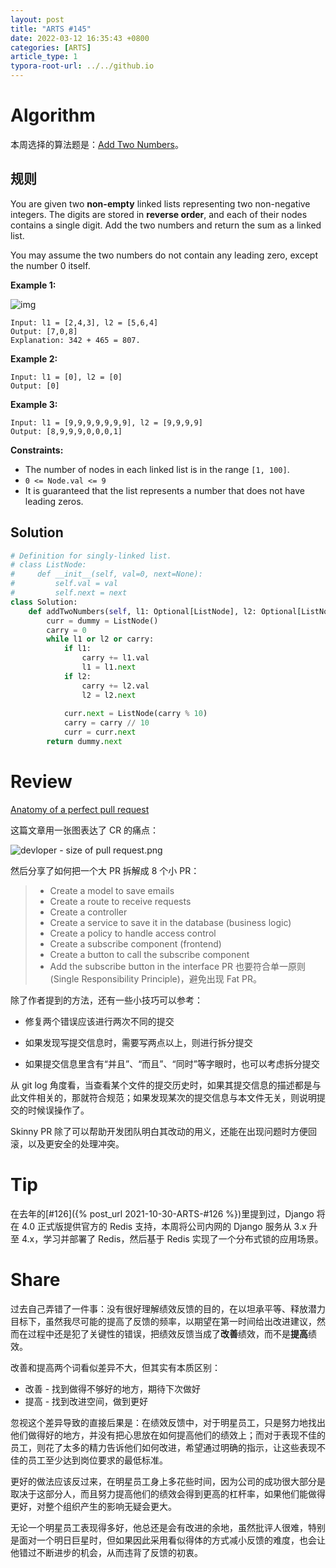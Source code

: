 ```yaml
---
layout: post
title: "ARTS #145"
date: 2022-03-12 16:35:43 +0800
categories: [ARTS]
article_type: 1
typora-root-url: ../../github.io
---
```



# Algorithm

本周选择的算法题是：[Add Two Numbers](https://leetcode.com/problems/add-two-numbers/)。


## 规则

You are given two **non-empty** linked lists representing two non-negative integers. The digits are stored in **reverse order**, and each of their nodes contains a single digit. Add the two numbers and return the sum as a linked list.

You may assume the two numbers do not contain any leading zero, except the number 0 itself.

 

**Example 1:**

![img](https://assets.leetcode.com/uploads/2020/10/02/addtwonumber1.jpg)

```
Input: l1 = [2,4,3], l2 = [5,6,4]
Output: [7,0,8]
Explanation: 342 + 465 = 807.
```

**Example 2:**

```
Input: l1 = [0], l2 = [0]
Output: [0]
```

**Example 3:**

```
Input: l1 = [9,9,9,9,9,9,9], l2 = [9,9,9,9]
Output: [8,9,9,9,0,0,0,1]
```

 

**Constraints:**

- The number of nodes in each linked list is in the range `[1, 100]`.
- `0 <= Node.val <= 9`
- It is guaranteed that the list represents a number that does not have leading zeros.

## Solution

```python
# Definition for singly-linked list.
# class ListNode:
#     def __init__(self, val=0, next=None):
#         self.val = val
#         self.next = next
class Solution:
    def addTwoNumbers(self, l1: Optional[ListNode], l2: Optional[ListNode]) -> Optional[ListNode]:
        curr = dummy = ListNode()
        carry = 0
        while l1 or l2 or carry:
            if l1:
                carry += l1.val
                l1 = l1.next
            if l2:
                carry += l2.val
                l2 = l2.next
            
            curr.next = ListNode(carry % 10)
            carry = carry // 10
            curr = curr.next
        return dummy.next
```


# Review

[Anatomy of a perfect pull request](https://opensource.com/article/18/6/anatomy-perfect-pull-request)

这篇文章用一张图表达了 CR 的痛点：

![devloper - size of pull request.png](https://opensource.com/sites/default/files/uploads/devloper.png)

然后分享了如何把一个大 PR 拆解成 8 个小 PR：

> - Create a model to save emails
> - Create a route to receive requests
> - Create a controller
> - Create a service to save it in the database (business logic)
> - Create a policy to handle access control
> - Create a subscribe component (frontend)
> - Create a button to call the subscribe component
> - Add the subscribe button in the interface
PR 也要符合单一原则 (Single Responsibility Principle)，避免出现 Fat PR。

 除了作者提到的方法，还有一些小技巧可以参考：

- 修复两个错误应该进行两次不同的提交
- 如果发现写提交信息时，需要写两点以上，则进行拆分提交

- 如果提交信息里含有“并且”、“而且”、“同时”等字眼时，也可以考虑拆分提交

从 git log 角度看，当查看某个文件的提交历史时，如果其提交信息的描述都是与此文件相关的，那就符合规范；如果发现某次的提交信息与本文件无关，则说明提交的时候误操作了。

Skinny PR 除了可以帮助开发团队明白其改动的用义，还能在出现问题时方便回滚，以及更安全的处理冲突。

# Tip

在去年的[#126]({% post_url 2021-10-30-ARTS-#126 %})里提到过，Django 将在 4.0 正式版提供官方的 Redis 支持，本周将公司内网的 Django 服务从 3.x 升至 4.x，学习并部署了 Redis，然后基于 Redis 实现了一个分布式锁的应用场景。

# Share

过去自己弄错了一件事：没有很好理解绩效反馈的目的，在以坦承平等、释放潜力目标下，虽然我尽可能的提高了反馈的频率，以期望在第一时间给出改进建议，然而在过程中还是犯了关键性的错误，把绩效反馈当成了**改善**绩效，而不是**提高**绩效。

改善和提高两个词看似差异不大，但其实有本质区别：

- 改善 - 找到做得不够好的地方，期待下次做好
- 提高 - 找到改进空间，做到更好

忽视这个差异导致的直接后果是：在绩效反馈中，对于明星员工，只是努力地找出他们做得好的地方，并没有把心思放在如何提高他们的绩效上；而对于表现不佳的员工，则花了太多的精力告诉他们如何改进，希望通过明确的指示，让这些表现不佳的员工至少达到岗位要求的最低标准。

更好的做法应该反过来，在明星员工身上多花些时间，因为公司的成功很大部分是取决于这部分人，而且努力提高他们的绩效会得到更高的杠杆率，如果他们能做得更好，对整个组织产生的影响无疑会更大。

无论一个明星员工表现得多好，他总还是会有改进的余地，虽然批评人很难，特别是面对一个明日巨星时，但如果因此采用看似得体的方式减小反馈的难度，也会让他错过不断进步的机会，从而违背了反馈的初衷。
